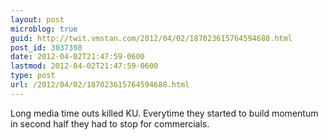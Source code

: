 ```yaml
---
layout: post
microblog: true
guid: http://twit.vmstan.com/2012/04/02/187023615764594688.html
post_id: 3037398
date: 2012-04-02T21:47:59-0600
lastmod: 2012-04-02T21:47:59-0600
type: post
url: /2012/04/02/187023615764594688.html
---
```

Long media time outs killed KU. Everytime they started to build momentum in second half they had to stop for commercials.
